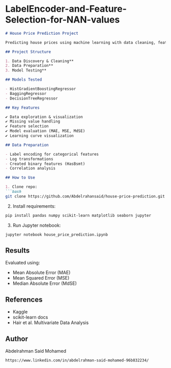 # LabelEncoder-and-Feature-Selection-for-NAN-values


```markdown
# House Price Prediction Project

Predicting house prices using machine learning with data cleaning, feature selection, and three regression models.

## Project Structure

1. Data Discovery & Cleaning**
2. Data Preparation**
3. Model Testing**

## Models Tested

- HistGradientBoostingRegressor
- BaggingRegressor  
- DecisionTreeRegressor

## Key Features

✔ Data exploration & visualization  
✔ Missing value handling  
✔ Feature selection  
✔ Model evaluation (MAE, MSE, MdSE)  
✔ Learning curve visualization

## Data Preparation

- Label encoding for categorical features
- Log transformations
- Created binary features (HasBsmt)
- Correlation analysis

## How to Use

1. Clone repo:
```bash
git clone https://github.com/Abdelrahansaid/house-price-prediction.git
```

2. Install requirements:
```bash
pip install pandas numpy scikit-learn matplotlib seaborn jupyter
```

3. Run Jupyter notebook:
```bash
jupyter notebook house_price_prediction.ipynb
```

## Results

Evaluated using:
- Mean Absolute Error (MAE)
- Mean Squared Error (MSE)  
- Median Absolute Error (MdSE)

## References

- Kaggle  
- scikit-learn docs  
- Hair et al. Multivariate Data Analysis

## Author
Abdelrahman Said Mohamed 
```
https://www.linkedin.com/in/abdelrahman-said-mohamed-96b832234/
